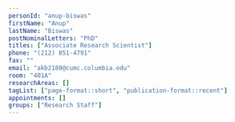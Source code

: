 ```yaml
---
personId: "anup-biswas"
firstName: "Anup"
lastName: "Biswas"
postNominalLetters: "PhD"
titles: ["Associate Research Scientist"]
phone: "(212) 851-4791"
fax: ""
email: "akb2180@cumc.columbia.edu"
room: "401A"
researchAreas: []
tagList: ["page-format::short", "publication-format::recent"]
appointments: []
groups: ["Research Staff"]
---
```


